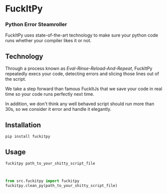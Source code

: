 FuckItPy
========
### Python Error Steamroller

FuckItPy uses state-of-the-art technology to make sure your python code runs whether your compiler likes it or not.

Technology
----------

Through a process known as *Eval-Rinse-Reload-And-Repeat*, FuckItPy repeatedly execs your code, detecting errors and slicing those lines out of the script.

We take a step forward than famous FuckItJs that we save your code in real time so your code runs perfectly next time.

In addition, we don't think any well behaved script should run more than 30s, so we consider it error and handle it elegantly.

Installation
------------
```shell script
pip install fuckitpy
```

Usage
---

```shell script
fuckitpy path_to_your_shitty_script_file
```
```python


from src.fuckitpy import fuckitpy
fuckitpy.clean_py(path_to_your_shitty_script_file)
```
